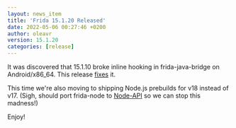 ```yaml
---
layout: news_item
title: 'Frida 15.1.20 Released'
date: 2022-05-06 00:27:46 +0200
author: oleavr
version: 15.1.20
categories: [release]
---
```


It was discovered that 15.1.10 broke inline hooking in frida-java-bridge on
Android/x86_64. This release [fixes][] it.

This time we're also moving to shipping Node.js prebuilds for v18 instead of
v17. (Sigh, should port frida-node to [Node-API][] so we can stop this madness!)

Enjoy!


[fixes]: https://github.com/frida/frida-java-bridge/commit/32f2faa7064eee629bc03fafcac90cfbeb4e5018
[Node-API]: https://nodejs.org/api/n-api.html

